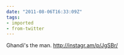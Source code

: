 ```yaml
---
date: "2011-08-06T16:33:09Z"
tags:
- imported
- from-twitter
---
```

Ghandi's the man. http://instagr.am/p/JgSBr/
